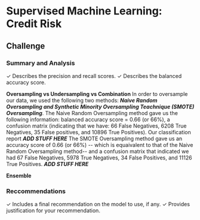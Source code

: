 # Supervised Machine Learning: Credit Risk

## Challenge

### Summary and Analysis
✓ Describes the precision and
recall scores.
✓ Describes the balanced
accuracy score.

****Oversampling vs Undersampling vs Combination****
In order to oversample our data, we used the following two methods: ***Naive Random Oversampling and Synthetic Minority Oversampling Teachnique (SMOTE) Oversampling***. The Naive Random Oversampling method gave us the following information: balanced accuracy score = 0.66 (or 66%), a confusion matrix (indicating that we have: 66 False Negatives, 6208 True Negatives, 35 False positives, and 10896 True Positives). Our classification report ***ADD STUFF HERE*** The SMOTE Oversampling method gave us an accuracy score of 0.66 (or 66%) -- which is equaivalent to that of the Naive Random Oversampling method-- and a confusion matrix that indicated we had 67 False Negatives, 5978 True Negatives, 34 False Positives, and 11126 True Positives. ***ADD STUFF HERE***



****Ensemble****


### Reccommendations
✓ Includes a final
recommendation on the model to
use, if any.
✓ Provides justification for your
recommendation.
